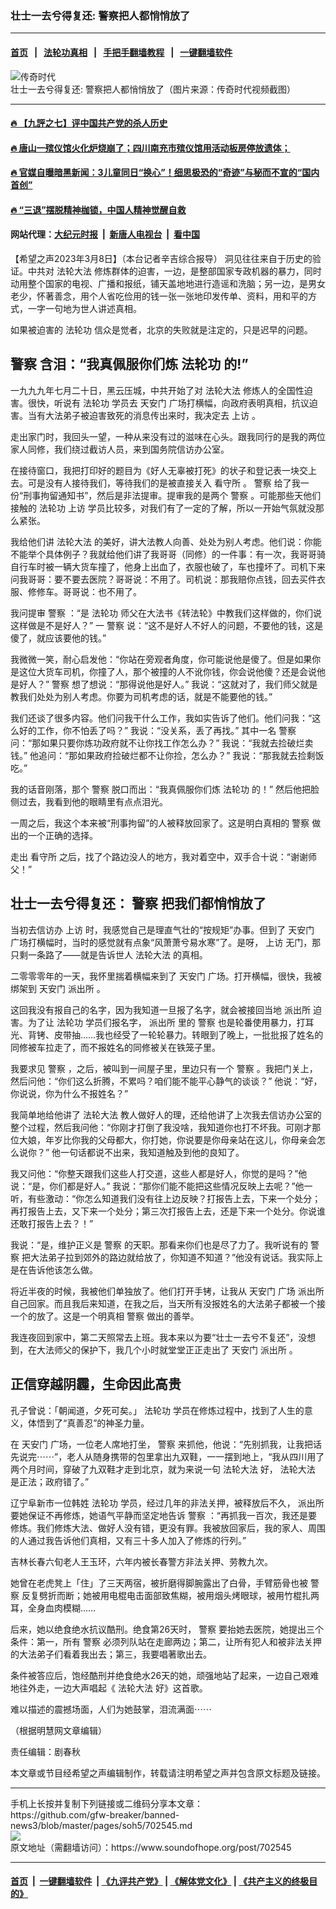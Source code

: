 ### 壮士一去兮得复还: 警察把人都悄悄放了
------------------------

#### [首页](https://github.com/gfw-breaker/banned-news3/blob/master/README.md) &nbsp;&nbsp;|&nbsp;&nbsp; [法轮功真相](https://github.com/begood0513/basic/blob/master/README.md)  &nbsp;&nbsp;|&nbsp;&nbsp; [手把手翻墙教程](https://github.com/gfw-breaker/guides/wiki)  &nbsp;&nbsp;|&nbsp;&nbsp; [一键翻墙软件](https://github.com/gfw-breaker/nogfw/blob/master/README.md)  



<div><img alt="传奇时代" src="https://img.soundofhope.org/2023-03/1678310674383.jpg"/>
<br/><figcaption class="caption">
 壮士一去兮得复还: 警察把人都悄悄放了（图片来源：传奇时代视频截图）
</figcaption></div><hr/>

#### [ 🔥  【九評之七】评中国共产党的杀人历史](http://45.63.98.24:10000/videos/res1/news/../../res/jiuping/index.html?202303090940)

#### [ 🔥  唐山一殡仪馆火化炉烧崩了；四川南充市殡仪馆用活动板房停放遗体；](http://45.63.98.24:10000/videos/res1/news/../../res1/corona/index.html?202303090940)

#### [ 🔥  官媒自曝暗黑新闻：3儿童同日“换心”！细思极恐的“奇迹”与秘而不宣的“国内首创”](http://45.63.98.24:10000/videos/res1/news/../../res/Organs/index.html?202303090940)

#### [ 🔥  “三退”摆脱精神枷锁，中国人精神觉醒自救](http://45.63.98.24:10000/videos/res1/news/../../res1/tui/index.html?202303090940)

#### 网站代理：[大纪元时报](http://45.63.98.24:85/gb/?202303090940) &nbsp;|&nbsp; [新唐人电视台](http://45.63.98.24:8808/gb/?202303090940) &nbsp;|&nbsp; [看中国](http://45.63.98.24:8300/?202303090940)

<div><div class="Content__Wrapper sc-1bvya0-0 elmmKw article_body" data-checkusr="" itemprop="articleBody">
 <div id="post_place_1">
 </div>
 <p class="meta-top">
  <span class="meta">
   【希望之声2023年3月8日】（本台记者辛吉综合报导）
  </span>
  洞见往往来自于历史的验证。中共对
  <ok href="/term/8055">
   法轮大法
  </ok>
  修炼群体的迫害，一边，是整部国家专政机器的暴力，同时动用整个国家的电视、广播和报纸，铺天盖地地进行造谣和洗脑；另一边，是男女老少，怀著善念，用个人省吃俭用的钱一张一张地印发传单、资料，用和平的方式，一字一句地为世人讲述真相。
 </p>
 <p>
  如果被迫害的
  <ok href="/term/968">
   法轮功
  </ok>
  信众是觉者，北京的失败就是注定的，只是迟早的问题。
 </p>
 <h2>
  <b>
   <ok href="/term/11232">
    警察
   </ok>
   含泪：“我真佩服你们炼
   <ok href="/term/968">
    法轮功
   </ok>
   的!”
  </b>
 </h2>
 <p>
  一九九九年七月二十日，黑云压城，中共开始了对
  <ok href="/term/8055">
   法轮大法
  </ok>
  修炼人的全国性迫害。很快，听说有
  <ok href="/term/968">
   法轮功
  </ok>
  学员去
  <ok href="/term/8870">
   天安门
  </ok>
  广场打横幅，向政府表明真相，抗议迫害。当有大法弟子被迫害致死的消息传出来时，我决定去
  <ok href="/term/13350">
   上访
  </ok>
  。
 </p>
 <p>
  走出家门时，我回头一望，一种从来没有过的滋味在心头。跟我同行的是我的两位家人同修，我们绕过截访人员，来到国务院信访办公室。
 </p>
 <p>
  在接待窗口，我把打印好的题目为《好人无辜被打死》的状子和登记表一块交上去。可是没有人接待我们，等待我们的是被直接关入
  <ok href="/term/6100">
   看守所
  </ok>
  。
  <ok href="/term/11232">
   警察
  </ok>
  给了我一份“刑事拘留通知书”，然后是非法提审。提审我的是两个
  <ok href="/term/11232">
   警察
  </ok>
  。可能那些天他们接触的
  <ok href="/term/968">
   法轮功
  </ok>
  <ok href="/term/13350">
   上访
  </ok>
  学员比较多，对我们有了一定的了解，所以一开始气氛就没那么紧张。
 </p>
 <p>
  我给他们讲
  <ok href="/term/8055">
   法轮大法
  </ok>
  的美好，讲大法教人向善、处处为别人考虑。他们说：你能不能举个具体例子？我就给他们讲了我哥哥（同修）的一件事：有一次，我哥哥骑自行车时被一辆大货车撞了，他身上出血了，衣服也破了，车也撞坏了。司机下来问我哥哥：要不要去医院？哥哥说：不用了。司机说：那我赔你点钱，回去买件衣服、修修车。哥哥说：也不用了。
 </p>
 <p>
  我问提审
  <ok href="/term/11232">
   警察
  </ok>
  ：“是
  <ok href="/term/968">
   法轮功
  </ok>
  师父在大法书《转法轮》中教我们这样做的，你们说这样做是不是好人？” 一
  <ok href="/term/11232">
   警察
  </ok>
  说：“这不是好人不好人的问题，不要他的钱，这是傻了，就应该要他的钱。”
 </p>
 <p>
  我微微一笑，耐心启发他：“你站在旁观者角度，你可能说他是傻了。但是如果你是这位大货车司机，你撞了人，那个被撞的人不讹你钱，你会说他傻？还是会说他是好人？”
  <ok href="/term/11232">
   警察
  </ok>
  想了想说：“那得说他是好人。” 我说：“这就对了，我们师父就是教我们处处为别人考虑。你要为司机考虑的话，就是不能要他的钱。”
 </p>
 <p>
  我们还谈了很多内容。他们问我干什么工作，我如实告诉了他们。他们问我：“这么好的工作，你不怕丢了吗？” 我说：“没关系，丢了再找。” 其中一名
  <ok href="/term/11232">
   警察
  </ok>
  问：“那如果只要你炼功政府就不让你找工作怎么办？” 我说：“我就去捡破烂卖钱。” 他追问：“那如果政府捡破烂都不让你捡，怎么办？” 我说：“那我就去捡剩饭吃。”
 </p>
 <p>
  我的话音刚落，那个
  <ok href="/term/11232">
   警察
  </ok>
  脱口而出：“我真佩服你们炼
  <ok href="/term/968">
   法轮功
  </ok>
  的！” 然后他把脸侧过去，我看到他的眼睛里有点点泪光。
 </p>
 <p>
  一周之后，我这个本来被“刑事拘留”的人被释放回家了。这是明白真相的
  <ok href="/term/11232">
   警察
  </ok>
  做出的一个正确的选择。
 </p>
 <p>
  走出
  <ok href="/term/6100">
   看守所
  </ok>
  之后，找了个路边没人的地方，我对着空中，双手合十说：“谢谢师父！”
 </p>
 <h2>
  <b>
   壮士一去兮得复还：
   <ok href="/term/11232">
    警察
   </ok>
   把我们都悄悄放了
  </b>
 </h2>
 <p>
  当初去信访办
  <ok href="/term/13350">
   上访
  </ok>
  时，我感觉自己是理直气壮的“按规矩”办事。但到了
  <ok href="/term/8870">
   天安门
  </ok>
  广场打横幅时，当时的感觉就有点象“风萧萧兮易水寒”了。是呀，
  <ok href="/term/13350">
   上访
  </ok>
  无门，那只剩一条路了——就是告诉世人
  <ok href="/term/8055">
   法轮大法
  </ok>
  的真相。
 </p>
 <p>
  二零零零年的一天，我怀里揣着横幅来到了
  <ok href="/term/8870">
   天安门
  </ok>
  广场。打开横幅，很快，我被绑架到
  <ok href="/term/8870">
   天安门
  </ok>
  <ok href="/term/43504">
   派出所
  </ok>
  。
 </p>
 <p>
  这回我没有报自己的名字，因为我知道一旦报了名字，就会被接回当地
  <ok href="/term/43504">
   派出所
  </ok>
  迫害。为了让
  <ok href="/term/968">
   法轮功
  </ok>
  学员们报名字，
  <ok href="/term/43504">
   派出所
  </ok>
  里的
  <ok href="/term/11232">
   警察
  </ok>
  也是轮番使用暴力，打耳光、背铐、皮带抽……我也经受了一轮轮暴力。转眼到了晚上，一批批报了姓名的同修被车拉走了，而不报姓名的同修被关在铁笼子里。
 </p>
 <p>
  我要求见
  <ok href="/term/11232">
   警察
  </ok>
  ，之后，被叫到一间屋子里，里边只有一个
  <ok href="/term/11232">
   警察
  </ok>
  。我把门关上，然后问他：“你们这么折腾，不累吗？咱们能不能平心静气的谈谈？” 他说：“好，你说说，你为什么不报姓名？”
 </p>
 <p>
  我简单地给他讲了
  <ok href="/term/8055">
   法轮大法
  </ok>
  教人做好人的理，还给他讲了上次我去信访办公室的整个过程，然后我问他：“你刚才打倒了我没啥，我知道你也打不坏我。可刚才那位大娘，年岁比你我的父母都大，你打她，你说要是你母亲站在这儿，你母亲会怎么说你？” 他一句话都说不出来，我知道触及到他的良知了。
 </p>
 <p>
  我又问他：“你整天跟我们这些人打交道，这些人都是好人，你觉的是吗？”他说：“是，你们都是好人。” 我说：“那你们能不能把这些情况反映上去呢？”他一听，有些激动：“你怎么知道我们没有往上边反映？打报告上去，下来一个处分；再打报告上去，又下来一个处分；第三次打报告上去，还是下来一个处分。你说谁还敢打报告上去？！”
 </p>
 <p>
  我说：“是，维护正义是
  <ok href="/term/11232">
   警察
  </ok>
  的天职。那看来你们也是尽了力了。我听说有的
  <ok href="/term/11232">
   警察
  </ok>
  把大法弟子拉到郊外的路边就给放了，你知道不知道？”他没有说话。我实际上是在告诉他该怎么做。
 </p>
 <p>
  将近半夜的时候，我被他们单独放了。他们打开手铐，让我从
  <ok href="/term/8870">
   天安门
  </ok>
  广场
  <ok href="/term/43504">
   派出所
  </ok>
  自己回家。而且我后来知道，在我之后，当天所有没报姓名的大法弟子都被一个接一个的放了。这是一个明真相
  <ok href="/term/11232">
   警察
  </ok>
  做出的善举。
 </p>
 <p>
  我连夜回到家中，第二天照常去上班。我本来以为要“壮士一去兮不复还”，没想到，在大法师父的保护下，我几个小时就堂堂正正走出了
  <ok href="/term/8870">
   天安门
  </ok>
  <ok href="/term/43504">
   派出所
  </ok>
  。
 </p>
 <h2>
  正信穿越阴霾，生命因此高贵
 </h2>
 <p>
  孔子曾说：「朝闻道，夕死可矣。」
  <ok href="/term/968">
   法轮功
  </ok>
  学员在修炼过程中，找到了人生的意义，体悟到了“真善忍”的神圣力量。
 </p>
 <p>
  在
  <ok href="/term/8870">
   天安门
  </ok>
  广场，一位老人席地打坐，
  <ok href="/term/11232">
   警察
  </ok>
  来抓他，他说：“先别抓我，让我把话先说完⋯⋯”，老人从随身携带的包里拿出九双鞋，一一摆到地上，“我从四川用了两个月时间，穿破了九双鞋才走到北京，就为来说一句
  <ok href="/term/8055">
   法轮大法
  </ok>
  好，
  <ok href="/term/8055">
   法轮大法
  </ok>
  是正法；政府错了。”
 </p>
 <p>
  辽宁阜新市一位韩姓
  <ok href="/term/968">
   法轮功
  </ok>
  学员，经过几年的非法关押，被释放后不久，
  <ok href="/term/43504">
   派出所
  </ok>
  要她保证不再修炼，她语气平静而坚定地告诉
  <ok href="/term/11232">
   警察
  </ok>
  ：“再抓我一百次，我还是要修炼。我们修炼大法、做好人没有错，更没有罪。我被放回家后，我的家人、周围的人通过我告诉他们真相，又有三十多人加入了修炼的行列。”
 </p>
 <p>
  吉林长春六旬老人王玉环，六年内被长春警方非法关押、劳教九次。
 </p>
 <p>
  她曾在老虎凳上「住」了三天两宿，被折磨得脚腕露出了白骨，手臂筋骨也被
  <ok href="/term/11232">
   警察
  </ok>
  反复劈折而断；她被用电棍电击面部致焦糊，被用烟头烤眼球，被用竹棍扎两耳，全身血肉模糊……
 </p>
 <p>
  后来，她以绝食绝水抗议酷刑。绝食第26天时，
  <ok href="/term/11232">
   警察
  </ok>
  要抬她去医院，她提出三个条件：第一，所有
  <ok href="/term/11232">
   警察
  </ok>
  必须列队站在走廊两边；第二，让所有犯人和被非法关押的大法弟子们看着我出去；第三，我要唱著歌出去。
 </p>
 <p>
  条件被答应后，饱经酷刑并绝食绝水26天的她，顽强地站了起来，一边自己艰难地往外走，一边大声唱起《
  <ok href="/term/8055">
   法轮大法
  </ok>
  好》这首歌。
 </p>
 <p>
  难以描述的震撼场面，人们为她鼓掌，泪流满面⋯⋯
 </p>
 <p>
  （根据明慧网文章编辑）
 </p>
 <p class="meta-btm">
  责任编辑：剧春秋
 </p>
 <p class="meta-btm">
  本文章或节目经希望之声编辑制作，转载请注明希望之声并包含原文标题及链接。
 </p>
</div>
</div>
<hr/>
手机上长按并复制下列链接或二维码分享本文章：<br/>
https://github.com/gfw-breaker/banned-news3/blob/master/pages/soh5/702545.md <br/>
<a href='https://github.com/gfw-breaker/banned-news3/blob/master/pages/soh5/702545.md'><img src='https://github.com/gfw-breaker/banned-news3/blob/master/pages/soh5/702545.md.png'/></a> <br/>
原文地址（需翻墙访问）：https://www.soundofhope.org/post/702545


------------------------
#### [首页](https://github.com/gfw-breaker/banned-news3/blob/master/README.md) &nbsp;|&nbsp; [一键翻墙软件](https://github.com/gfw-breaker/nogfw/blob/master/README.md) &nbsp;| [《九评共产党》](https://github.com/gfw-breaker/9ping.md/blob/master/README.md#九评之一评共产党是什么) | [《解体党文化》](https://github.com/gfw-breaker/jtdwh.md/blob/master/README.md) | [《共产主义的终极目的》](https://github.com/gfw-breaker/gczydzjmd.md/blob/master/README.md)


<img src='http://gfw-breaker.win/banned-news3/pages/soh5/702545.md' width='0px' height='0px'/>
